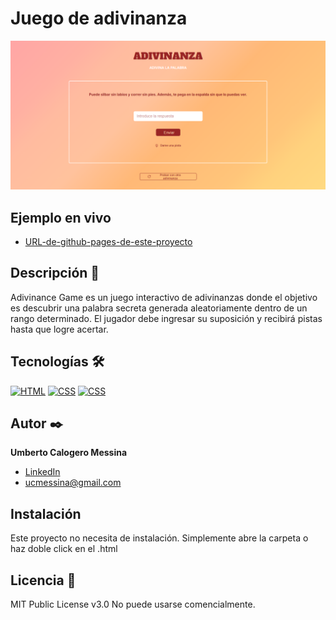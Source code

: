 # Juego de adivinanza

![Imagen del proyecto](https://github.com/Umberto-Calogero-Messina/Advinance-game/blob/main/src/assets/images/Advinance-game_preview.png?raw=true)

## Ejemplo en vivo

- [URL-de-github-pages-de-este-proyecto](https://umberto-calogero-messina.github.io/Advinance-game/)

## Descripción 📑

Adivinance Game es un juego interactivo de adivinanzas donde el objetivo es descubrir una palabra secreta generada aleatoriamente dentro de un rango determinado. El jugador debe ingresar su suposición y recibirá pistas hasta que logre acertar.

## Tecnologías 🛠

<!-- Iconos sacados de: https://github.com/hendrasob/badges/blob/master/README.md y https://github.com/alexandresanlim/Badges4-README.md-Profile -->

[![HTML](https://img.shields.io/badge/HTML5-E34F26?style=for-the-badge&logo=html5&logoColor=white)](https://es.wikipedia.org/wiki/HTML5)
[![CSS](https://img.shields.io/badge/CSS3-1572B6?style=for-the-badge&logo=css3&logoColor=white)](https://es.wikipedia.org/wiki/CSS)
[![CSS](https://img.shields.io/badge/JavaScript-F7DF1E?style=for-the-badge&logo=javascript&logoColor=black)](https://es.wikipedia.org/wiki/JavaScript)

## Autor ✒️

**Umberto Calogero Messina**

- [LinkedIn](https://www.linkedin.com/in/umberto-calogero-messina-9b716026b/)
- [ucmessina@gmail.com](ucmessina@gmail.com)

## Instalación

Este proyecto no necesita de instalación. Simplemente abre la carpeta o haz doble click en el .html

## Licencia 📄

MIT Public License v3.0
No puede usarse comencialmente.
